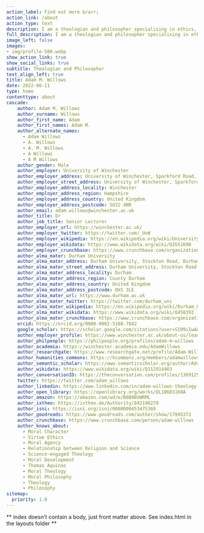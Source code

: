 ```yaml
---
action_label: Find out more &rarr;
action_link: /about
action_type: text
description: I am a theologian and philosopher specialising in ethics, philosophical theology and interdisciplinary engagement with the sciences. My work focuses on moral character and agency.
full_description: I am a theologian and philosopher specialising in ethics, philosophical theology and interdisciplinary engagement with the sciences. [My work](/publications/) focuses on moral character and agency. My goal is to improve our understanding of ourselves as moral creatures – who we are, what we do and why. <br><br> I am currently a Senior Lecturer at the [University of Winchester](https://www.winchester.ac.uk/about-us/leadership-and-governance/our-faculties/hss/theologyreligionphilosophy/). I received my PhD from [Durham University](https://www.durham.ac.uk/departments/academic/theology-religion/) in 2015 and have also worked at the [University of Notre Dame](https://theology.nd.edu/) and the [University of Leeds](https://ahc.leeds.ac.uk/philosophy).
image_left: false
images:
- img/profile-500.webp
show_action_link: true
show_social_links: true
subtitle: Theologian and Philosopher
text_align_left: true
title: Adam M. Willows
date: 2022-06-11
type: home
contenttype: about
cascade:
    author: Adam M. Willows
    author_surname: Willows
    author_first_name: Adam
    author_first_names: Adam M.
    author_alternate_names:
      - Adam Willows
      - A. Willows
      - A. M. Willows
      - A Willows
      - A M Willows
    author_gender: Male
    author_employer: University of Winchester
    author_employer_address: University of Winchester, Sparkford Road, Winchester, Hampshire, UK, SO22 4NR
    author_employer_street_address: University of Winchester, Sparkford Road
    author_employer_address_locality: Winchester
    author_employer_address_region: Hampshire
    author_employer_address_country: United Kingdom
    author_employer_address_postcode: SO22 4NR
    author_email: adam.willows@winchester.ac.uk
    author_title: Dr
    author_job_title: Senior Lecturer
    author_employer_url: https://winchester.ac.uk/
    author_employer_twitter: https://twitter.com/_UoW
    author_employer_wikipedia: https://en.wikipedia.org/wiki/University_of_Winchester
    author_employer_wikidata: https://www.wikidata.org/wiki/Q3551690
    author_employer_crunchbase: https://www.crunchbase.com/organization/university-of-winchester
    author_alma_mater: Durham University
    author_alma_mater_address: Durham University, Stockton Road, Durham, DH1 3LE
    author_alma_mater_street_address: Durham University, Stockton Road
    author_alma_mater_address_locality: Durham
    author_alma_mater_address_region: County Durham
    author_alma_mater_address_country: United Kingdom
    author_alma_mater_address_postcode: DH1 3LE
    author_alma_mater_url: https://www.durham.ac.uk
    author_alma_mater_twitter: https://twitter.com/durham_uni
    author_alma_mater_wikipedia: https://en.wikipedia.org/wiki/Durham_University
    author_alma_mater_wikidata: https://www.wikidata.org/wiki/Q458393
    author_alma_mater_crunchbase: https://www.crunchbase.com/organization/durham-university
    orcid: https://orcid.org/0000-0002-5108-7842
    google_scholar: https://scholar.google.com/citations?user=SI09iIwAAAAJ
    author_employer_profile: https://www.winchester.ac.uk/about-us/leadership-and-governance/staff-directory/staff-profiles/willows.php
    author_philpeople: https://philpeople.org/profiles/adam-m-willows
    author_academia: https://winchester.academia.edu/AdamWillows
    author_researchgate: https://www.researchgate.net/profile/Adam-Willows
    author_humanities_commons: https://hcommons.org/members/adamwillows/
    author_semantic_scholar: https://www.semanticscholar.org/author/Adam-M.-Willows/117380825
    author_wikidata: https://www.wikidata.org/wiki/Q112914463
    author_conversationID: https://theconversation.com/profiles/1369129
    twitter: https://twitter.com/adam_willows
    author_linkedin: https://www.linkedin.com/in/adam-willows-theology-philosophy
    author_open_library: https://openlibrary.org/works/OL10603168A
    author_amazon: https://amazon.com/wd/e/B0B9BVWRML
    author_ixtheo: https://ixtheo.de/Authority/842190279
    author_isni: https://isni.org/isni/0000000453475368
    author_goodreads: https://www.goodreads.com/author/show/17945372
    author_crunchbase: https://www.crunchbase.com/person/adam-willows
    author_knows_about:
      - Moral Character
      - Virtue Ethics
      - Moral Agency
      - Relationship between Religion and Science
      - Science-engaged Theology
      - Moral Development
      - Thomas Aquinas
      - Moral Theology
      - Moral Philosophy
      - Theology
      - Philosophy
sitemap:
  priority: 1.0
---
```


** index doesn't contain a body, just front matter above.
See index.html in the layouts folder **
